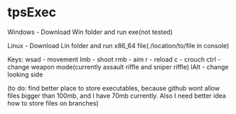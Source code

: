 # tpsExec

Windows - Download Win folder and run exe(not tested)

Linux - Download Lin folder and run x86_64 file(./location/to/file in console)

Keys:
    wsad - movement
    lmb - shoot
    rmb - aim
    r - reload
    c - crouch
    ctrl - change weapon mode(currently assault riffle and sniper riffle)
    lAlt - change looking side

(to do: find better place to store executables, because github wont allow files bigger than 100mb, and I have 70mb currently. Also I need better idea how to store files on branches)
